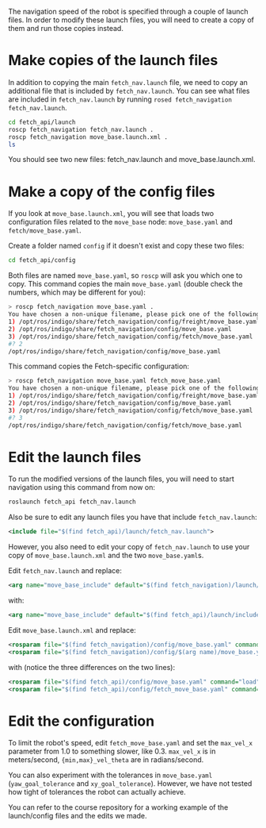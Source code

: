 The navigation speed of the robot is specified through a couple of launch files.
In order to modify these launch files, you will need to create a copy of them and run those copies instead.

# Make copies of the launch files
In addition to copying the main `fetch_nav.launch` file, we need to copy an additional file that is included by `fetch_nav.launch`.
You can see what files are included in `fetch_nav.launch` by running `rosed fetch_navigation fetch_nav.launch`.

```bash
cd fetch_api/launch
roscp fetch_navigation fetch_nav.launch .
roscp fetch_navigation move_base.launch.xml .
ls
```

You should see two new files: fetch_nav.launch and move_base.launch.xml.

# Make a copy of the config files
If you look at `move_base.launch.xml`, you will see that loads two configuration files related to the `move_base` node: `move_base.yaml` and `fetch/move_base.yaml`.

Create a folder named `config` if it doesn't exist and copy these two files:
```bash
cd fetch_api/config
```

Both files are named `move_base.yaml`, so `roscp` will ask you which one to copy.
This command copies the main `move_base.yaml` (double check the numbers, which may be different for you):
```bash
> roscp fetch_navigation move_base.yaml .
You have chosen a non-unique filename, please pick one of the following:
1) /opt/ros/indigo/share/fetch_navigation/config/freight/move_base.yaml
2) /opt/ros/indigo/share/fetch_navigation/config/move_base.yaml
3) /opt/ros/indigo/share/fetch_navigation/config/fetch/move_base.yaml
#? 2
/opt/ros/indigo/share/fetch_navigation/config/move_base.yaml
```

This command copies the Fetch-specific configuration:
```bash
> roscp fetch_navigation move_base.yaml fetch_move_base.yaml
You have chosen a non-unique filename, please pick one of the following:
1) /opt/ros/indigo/share/fetch_navigation/config/freight/move_base.yaml
2) /opt/ros/indigo/share/fetch_navigation/config/move_base.yaml
3) /opt/ros/indigo/share/fetch_navigation/config/fetch/move_base.yaml
#? 3
/opt/ros/indigo/share/fetch_navigation/config/fetch/move_base.yaml
```

# Edit the launch files
To run the modified versions of the launch files, you will need to start navigation using this command from now on:
```bash
roslaunch fetch_api fetch_nav.launch
```

Also be sure to edit any launch files you have that include `fetch_nav.launch`:
```xml
<include file="$(find fetch_api)/launch/fetch_nav.launch">
```

However, you also need to edit your copy of `fetch_nav.launch` to use your copy of `move_base.launch.xml` and the two `move_base.yaml`s.

Edit `fetch_nav.launch` and replace:
```xml
<arg name="move_base_include" default="$(find fetch_navigation)/launch/include/move_base.launch.xml" />
```
with:
```xml
<arg name="move_base_include" default="$(find fetch_api)/launch/include/move_base.launch.xml" />
```

Edit `move_base.launch.xml` and replace:
```xml
<rosparam file="$(find fetch_navigation)/config/move_base.yaml" command="load" />
<rosparam file="$(find fetch_navigation)/config/$(arg name)/move_base.yaml" command="load" />
```
with (notice the three differences on the two lines):
```xml
<rosparam file="$(find fetch_api)/config/move_base.yaml" command="load" />
<rosparam file="$(find fetch_api)/config/fetch_move_base.yaml" command="load" />
```

# Edit the configuration
To limit the robot's speed, edit `fetch_move_base.yaml` and set the `max_vel_x` parameter from 1.0 to something slower, like 0.3.
`max_vel_x` is in meters/second, `{min,max}_vel_theta` are in radians/second.

You can also experiment with the tolerances in `move_base.yaml` (`yaw_goal_tolerance` and `xy_goal_tolerance`).
However, we have not tested how tight of tolerances the robot can actually achieve.

You can refer to the course repository for a working example of the launch/config files and the edits we made.